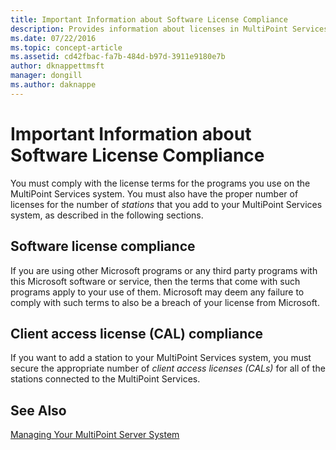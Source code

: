 ```yaml
---
title: Important Information about Software License Compliance
description: Provides information about licenses in MultiPoint Services.
ms.date: 07/22/2016
ms.topic: concept-article
ms.assetid: cd42fbac-fa7b-484d-b97d-3911e9180e7b
author: dknappettmsft
manager: dongill
ms.author: daknappe
---
```

# Important Information about Software License Compliance
You must comply with the license terms for the programs you use on the MultiPoint Services system. You must also have the proper number of licenses for the number of *stations* that you add to your MultiPoint Services system, as described in the following sections.

## Software license compliance
If you are using other Microsoft programs or any third party programs with this Microsoft software or service, then the terms that come with such programs apply to your use of them. Microsoft may deem any failure to comply with such terms to also be a breach of your license from Microsoft.

## Client access license (CAL) compliance
If you want to add a station to your MultiPoint Services system, you must secure the appropriate number of *client access licenses (CALs)* for all of the stations connected to the MultiPoint Services.

## See Also
[Managing Your MultiPoint Server System](managing-your-multipoint-services-system.md)

